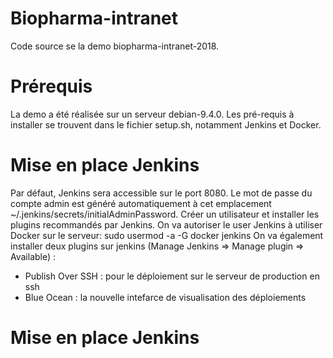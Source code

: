 # Biopharma-intranet
Code source se la demo biopharma-intranet-2018.

# Prérequis
La demo a été réalisée sur un serveur debian-9.4.0. Les pré-requis à installer se trouvent dans le fichier setup.sh, notamment Jenkins et Docker.

# Mise en place Jenkins
Par défaut, Jenkins sera accessible sur le port 8080. Le mot de passe du compte admin est généré automatiquement à cet emplacement ~/.jenkins/secrets/initialAdminPassword. Créer un utilisateur et installer les plugins recommandés par Jenkins.
On va autoriser le user Jenkins à utiliser Docker sur le serveur:
  sudo usermod -a -G docker jenkins
On va également installer deux plugins sur jenkins (Manage Jenkins => Manage plugin => Available) :
  - Publish Over SSH : pour le déploiement sur le serveur de production en ssh
  - Blue Ocean : la nouvelle intefarce de visualisation des déploiements

# Mise en place Jenkins
